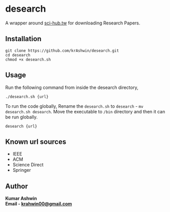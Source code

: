 # desearch
A wrapper around [sci-hub.tw](https://sci-hub.tw) for downloading Research Papers.

## Installation
```shell
git clone https://github.com/krAshwin/desearch.git
cd desearch
chmod +x desearch.sh
```
## Usage
Run the following command from inside the desearch directory,
```shell
./desearch.sh {url}
```

To run the code globally, 
Rename the `desearch.sh` to `desearch` - `mv desearch.sh desearch`. Move the executable to `/bin` directory and then it can be run globally.
```shell
desearch {url}
```

## Known url sources
- IEEE
- ACM
- Science Direct
- Springer

## Author
**Kumar Ashwin** <br>
**Email - krahwin00@gmail.com**
